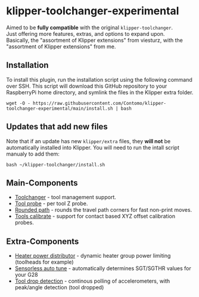# klipper-toolchanger-experimental

Aimed to be **fully compatible** with the original `klipper-toolchanger`.  
Just offering more features, extras, and options to expand upon.  
Basically, the "assortment of Klipper extensions" from viesturz, with the "assortment of Klipper extensions" from me.

## Installation

To install this plugin, run the installation script using the following command over SSH. This script will download this GitHub repository to your RaspberryPi home directory, and symlink the files in the Klipper extra folder.

```commandline
wget -O - https://raw.githubusercontent.com/Contomo/klipper-toolchanger-experimental/main/install.sh | bash
```

## Updates that add new files

Note that if an update has new `klipper/extra` files, they **will not** be automatically installed into Klipper.
You will need to run the intall script manualy to add them:

```commandline
bash ~/klipper-toolchanger/install.sh
```

## Main-Components

* [Toolchanger](docs/toolchanger.md) - tool management support.
* [Tool probe](docs/tool_probe.md) - per tool Z probe.
* [Rounded path](docs/rounded_path.md) - rounds the travel path corners for fast non-print moves.
* [Tools calibrate](docs/tools_calibrate.md) - support for contact based XYZ offset calibration probes.

## Extra-Components

* [Heater power distributor](docs/heater_power_distributor.md) - dynamic heater group power limiting (toolheads for example)
* [Sensorless auto tune](docs/sensorless_auto_tune.md) - automatically determines SGT/SGTHR values for your G28
* [Tool drop detection](docs/tool_drop_detection.md) - continous polling of accelerometers, with peak/angle detection (tool dropped)
